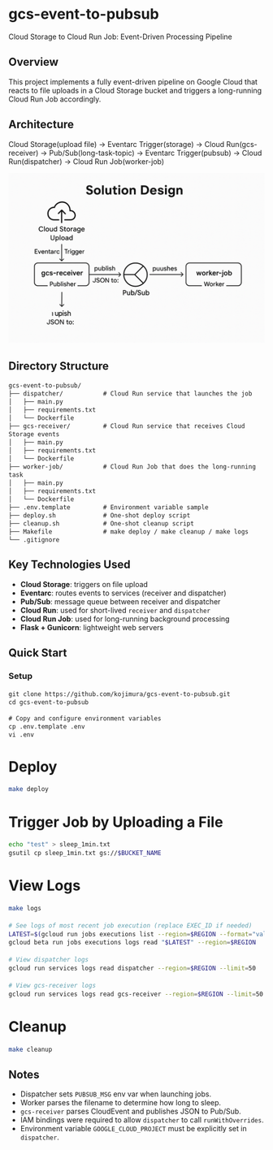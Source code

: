 # gcs-event-to-pubsub

Cloud Storage to Cloud Run Job: Event-Driven Processing Pipeline

## Overview

This project implements a fully event-driven pipeline on Google Cloud that reacts to file uploads in a Cloud Storage bucket and triggers a long-running Cloud Run Job accordingly.

## Architecture

Cloud Storage(upload file) -> Eventarc Trigger(storage) -> Cloud Run(gcs-receiver) -> Pub/Sub(long-task-topic) -> Eventarc Trigger(pubsub) -> Cloud Run(dispatcher) -> Cloud Run Job(worker-job)

![Architecture Diagram](docs/dgm.png)

## Directory Structure
```text
gcs-event-to-pubsub/
├── dispatcher/           # Cloud Run service that launches the job
│   ├── main.py
│   ├── requirements.txt
│   └── Dockerfile
├── gcs-receiver/         # Cloud Run service that receives Cloud Storage events
│   ├── main.py
│   ├── requirements.txt
│   └── Dockerfile
├── worker-job/           # Cloud Run Job that does the long-running task
│   ├── main.py
│   ├── requirements.txt
│   └── Dockerfile
├── .env.template         # Environment variable sample
├── deploy.sh             # One-shot deploy script
├── cleanup.sh            # One-shot cleanup script
├── Makefile              # make deploy / make cleanup / make logs
└── .gitignore
```

## Key Technologies Used

- **Cloud Storage**: triggers on file upload
- **Eventarc**: routes events to services (receiver and dispatcher)
- **Pub/Sub**: message queue between receiver and dispatcher
- **Cloud Run**: used for short-lived `receiver` and `dispatcher`
- **Cloud Run Job**: used for long-running background processing
- **Flask + Gunicorn**: lightweight web servers

## Quick Start
### Setup
```
git clone https://github.com/kojimura/gcs-event-to-pubsub.git
cd gcs-event-to-pubsub

# Copy and configure environment variables
cp .env.template .env
vi .env
```

# Deploy
```bash
make deploy
```

# Trigger Job by Uploading a File
```bash
echo "test" > sleep_1min.txt
gsutil cp sleep_1min.txt gs://$BUCKET_NAME
```

# View Logs
```bash
make logs

# See logs of most recent job execution (replace EXEC_ID if needed)
LATEST=$(gcloud run jobs executions list --region=$REGION --format="value(EXECUTION)" --limit=1)
gcloud beta run jobs executions logs read "$LATEST" --region=$REGION

# View dispatcher logs
gcloud run services logs read dispatcher --region=$REGION --limit=50

# View gcs-receiver logs
gcloud run services logs read gcs-receiver --region=$REGION --limit=50
```

# Cleanup
```bash
make cleanup
```

## Notes

- Dispatcher sets `PUBSUB_MSG` env var when launching jobs.
- Worker parses the filename to determine how long to sleep.
- `gcs-receiver` parses CloudEvent and publishes JSON to Pub/Sub.
- IAM bindings were required to allow `dispatcher` to call `runWithOverrides`.
- Environment variable `GOOGLE_CLOUD_PROJECT` must be explicitly set in `dispatcher`.
